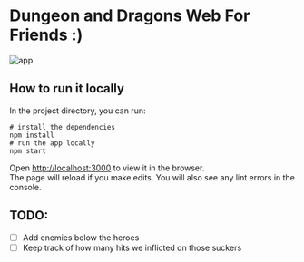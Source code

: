 # Dungeon and Dragons Web For Friends :)

![app](https://i.imgur.com/k2NWs5O.gif)

## How to run it locally 

In the project directory, you can run:

```shell
# install the dependencies
npm install
# run the app locally
npm start
```

Open [http://localhost:3000](http://localhost:3000) to view it in the browser.  
The page will reload if you make edits. You will also see any lint errors in the console.

## TODO: 
- [ ] Add enemies below the heroes
- [ ] Keep track of how many hits we inflicted on those suckers